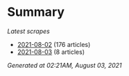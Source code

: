 # Summary
*Latest scrapes*
* [2021-08-02](https://github.com/nuuuwan/news_lk/blob/data/news_lk.2021-08-02.json) (176 articles)
* [2021-08-03](https://github.com/nuuuwan/news_lk/blob/data/news_lk.2021-08-03.json) (8 articles)

*Generated at 02:21AM, August 03, 2021*